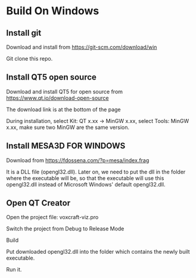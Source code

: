 # Build On Windows

## Install git

Download and install from https://git-scm.com/download/win

Git clone this repo.

## Install QT5 open source

Download and install QT5 for open source from https://www.qt.io/download-open-source

The download link is at the bottom of the page

During installation, select Kit: QT x.xx -> MinGW x.xx, select Tools: MinGW x.xx, make sure two MinGW are the same version.

## Install MESA3D FOR WINDOWS

Download from https://fdossena.com/?p=mesa/index.frag

It is a DLL file (opengl32.dll). Later on, we need to put the dll in the folder where the executable will be, so that the executable will use this opengl32.dll instead of Microsoft Windows' default opengl32.dll.

## Open QT Creator

Open the project file: voxcraft-viz.pro

Switch the project from Debug to Release Mode

Build

Put downloaded opengl32.dll into the folder which contains the newly built executable.

Run it.
